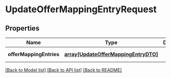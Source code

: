 # UpdateOfferMappingEntryRequest

## Properties
Name | Type | Description | Notes
------------ | ------------- | ------------- | -------------
**offerMappingEntries** | [**array[UpdateOfferMappingEntryDTO]**](UpdateOfferMappingEntryDTO.md) |  | [default to null]

[[Back to Model list]](../README.md#documentation-for-models) [[Back to API list]](../README.md#documentation-for-api-endpoints) [[Back to README]](../README.md)


